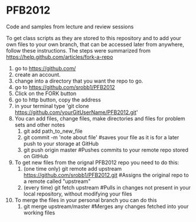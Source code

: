 PFB2012
=======

Code and samples from lecture and review sessions

To get class scripts as they are stored to this repository and to add your own files to your own branch, that can be accessed later from anywhere, follow these instructions.  The steps were summarized from https://help.github.com/articles/fork-a-repo

1. go to https://github.com/
2. create an account.
3. change into a directory that you want the repo to go.
4. go to https://github.com/srobb1/PFB2012
5. Click on the FORK button
5. go to http button, copy the address
6. in your terminal type 'git clone https://github.com/yourGitUserName/PFB2012.git'
7. You can add files, change files, make directories and files for problem sets and other notes
	1. git add path_to_new_file
	2. git commit -m 'note about file' #saves your file as it is for a later push to your storage at GitHub
	3. git push origin master #Pushes commits to your remote repo stored on GitHub
8. To get new files from the orignal PFB2012 repo you need to do this:
	1. (one time only) git remote add upstream https://github.com/srobb1/PFB2012.git #Assigns the original repo to a remote called "upstream"
	2. (every time) git fetch upstream #Pulls in changes not present in your local repository, without modifying your files
9. To merge the files in your personal branch you can do this
	1. git merge upstream/master #Merges any changes fetched into your working files
